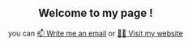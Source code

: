 <h2 align=center>Welcome to my page !</h2>
<div align=center>
you can <a href="mailto:marek.lamos16@gmail.com">📫 Write me an email</a> or 
<a href="https://heun11.github.io">👨‍💻 Visit my website</a>
</div>

<!-- <div align=center>
  <img width=250 src="https://github-readme-stats.vercel.app/api/top-langs/?username=Heun11&layout=compact&theme=gruvbox" alt="Language usage"/>&nbsp;
  <img width=330 src="https://github-readme-stats.vercel.app/api?username=Heun11&show_icons=true&hide=&theme=gruvbox" alt="Stats"/>
  <br/>
    <img width=400 align="center" src="https://streak-stats.demolab.com/?user=Heun11&count_private=true&theme=gruvbox&border_radius=10" alt="streak" />
</div> -->
